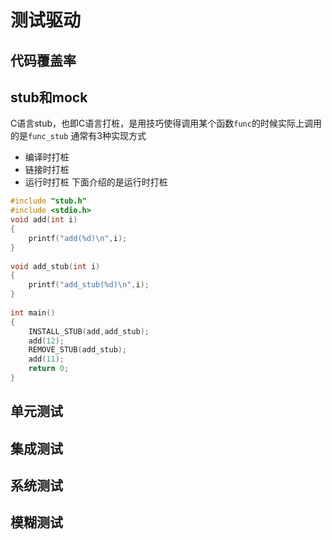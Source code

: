 # 测试驱动
## 代码覆盖率
## stub和mock
C语言stub，也即C语言打桩，是用技巧使得调用某个函数```func```的时候实际上调用的是```func_stub```
通常有3种实现方式
- 编译时打桩
- 链接时打桩
- 运行时打桩
下面介绍的是运行时打桩
```c
#include "stub.h"
#include <stdio.h>
void add(int i)
{
    printf("add(%d)\n",i);
}
 
void add_stub(int i)
{
    printf("add_stub(%d)\n",i);
}
 
int main()
{
    INSTALL_STUB(add,add_stub);
    add(12);
    REMOVE_STUB(add_stub);
    add(11);
    return 0;
}　
```
## 单元测试
## 集成测试
## 系统测试
## 模糊测试